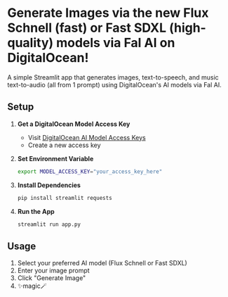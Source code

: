 # Generate Images via the new Flux Schnell (fast) or Fast SDXL (high-quality) models via Fal AI on DigitalOcean!

A simple Streamlit app that generates images, text-to-speech, and music text-to-audio (all from 1 prompt) using DigitalOcean's AI models via Fal AI.


## Setup

1. **Get a DigitalOcean Model Access Key**
   - Visit [DigitalOcean AI Model Access Keys](https://cloud.digitalocean.com/gen-ai/model-access-keys)
   - Create a new access key

2. **Set Environment Variable**
   ```bash
   export MODEL_ACCESS_KEY="your_access_key_here"
   ```

3. **Install Dependencies**
   ```bash
   pip install streamlit requests
   ```

4. **Run the App**
   ```bash
   streamlit run app.py
   ```

## Usage

1. Select your preferred AI model (Flux Schnell or Fast SDXL)
2. Enter your image prompt
3. Click "Generate Image"
4. ✨magic🪄
